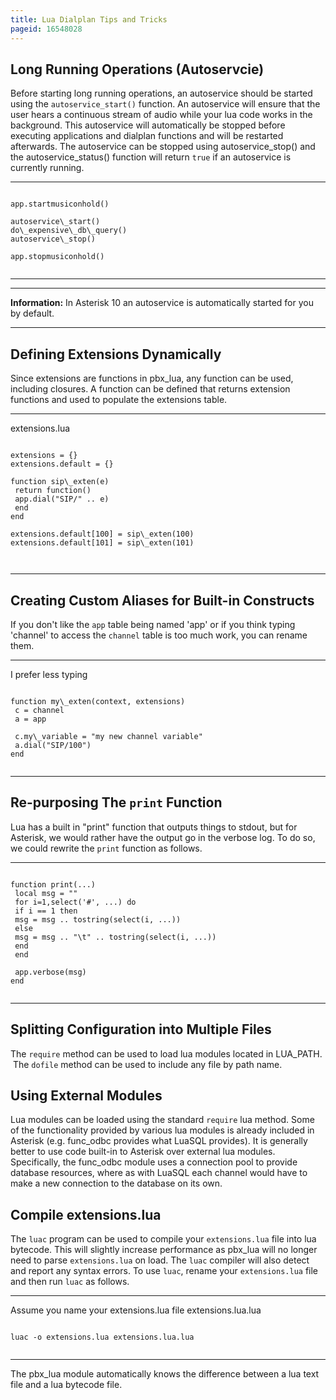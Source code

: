 ```yaml
---
title: Lua Dialplan Tips and Tricks
pageid: 16548028
---
```


Long Running Operations (Autoservcie)
-------------------------------------

Before starting long running operations, an autoservice should be started using the `autoservice_start()` function. An autoservice will ensure that the user hears a continuous stream of audio while your lua code works in the background. This autoservice will automatically be stopped before executing applications and dialplan functions and will be restarted afterwards. The autoservice can be stopped using autoservice\_stop() and the autoservice\_status() function will return `true` if an autoservice is currently running.




---

  
  


```

app.startmusiconhold()

autoservice\_start()
do\_expensive\_db\_query()
autoservice\_stop()

app.stopmusiconhold()


```



---




---


**Information:**  In Asterisk 10 an autoservice is automatically started for you by default.

  



---


Defining Extensions Dynamically
-------------------------------

Since extensions are functions in pbx\_lua, any function can be used, including closures. A function can be defined that returns extension functions and used to populate the extensions table.




---

  
extensions.lua  


```

extensions = {}
extensions.default = {}

function sip\_exten(e)
 return function()
 app.dial("SIP/" .. e)
 end
end

extensions.default[100] = sip\_exten(100)
extensions.default[101] = sip\_exten(101)



```



---


Creating Custom Aliases for Built-in Constructs
-----------------------------------------------

If you don't like the `app` table being named 'app' or if you think typing 'channel' to access the `channel` table is too much work, you can rename them.




---

  
I prefer less typing  


```

function my\_exten(context, extensions)
 c = channel
 a = app

 c.my\_variable = "my new channel variable"
 a.dial("SIP/100")
end


```



---


Re-purposing The `print` Function
---------------------------------

Lua has a built in "print" function that outputs things to stdout, but for Asterisk, we would rather have the output go in the verbose log. To do so, we could rewrite the `print` function as follows.




---

  
  


```

function print(...)
 local msg = ""
 for i=1,select('#', ...) do
 if i == 1 then
 msg = msg .. tostring(select(i, ...))
 else
 msg = msg .. "\t" .. tostring(select(i, ...))
 end
 end

 app.verbose(msg)
end


```



---


Splitting Configuration into Multiple Files
-------------------------------------------

The `require` method can be used to load lua modules located in LUA\_PATH.  The `dofile` method can be used to include any file by path name.

Using External Modules
----------------------

Lua modules can be loaded using the standard `require` lua method. Some of the functionality provided by various lua modules is already included in Asterisk (e.g. func\_odbc provides what LuaSQL provides). It is generally better to use code built-in to Asterisk over external lua modules. Specifically, the func\_odbc module uses a connection pool to provide database resources, where as with LuaSQL each channel would have to make a new connection to the database on its own.

Compile extensions.lua
----------------------

The `luac` program can be used to compile your `extensions.lua` file into lua bytecode. This will slightly increase performance as pbx\_lua will no longer need to parse `extensions.lua` on load. The `luac` compiler will also detect and report any syntax errors. To use `luac`, rename your `extensions.lua` file and then run `luac` as follows.




---

  
Assume you name your extensions.lua file extensions.lua.lua  


```

luac -o extensions.lua extensions.lua.lua


```



---


The pbx\_lua module automatically knows the difference between a lua text file and a lua bytecode file.

